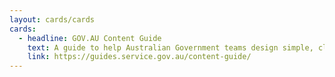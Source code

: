 ```yaml
---
layout: cards/cards
cards:
  - headline: GOV.AU Content Guide
    text: A guide to help Australian Government teams design simple, clear and fast content.
    link: https://guides.service.gov.au/content-guide/
---
```

